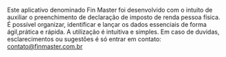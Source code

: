 Este aplicativo denominado Fin Master foi desenvolvido com o intuito de auxiliar o preenchimento de declaração de imposto de renda pessoa física.
É possível organizar, identificar e lançar os dados essenciais de forma ágil,prática e rápida.
A utilização é intuitiva e simples.
Em caso de duvidas, esclarecimentos ou sugestões é só entrar em contato: contato@finmaster.com.br
